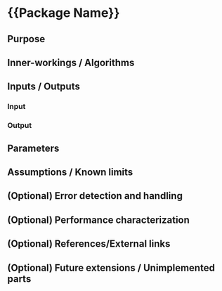 # {{Package Name}}

## Purpose

## Inner-workings / Algorithms

## Inputs / Outputs

### Input

### Output

## Parameters

## Assumptions / Known limits

## (Optional) Error detection and handling

## (Optional) Performance characterization

## (Optional) References/External links

## (Optional) Future extensions / Unimplemented parts
